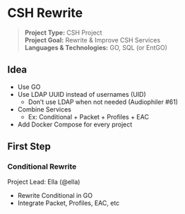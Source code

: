 # CSH Rewrite
> **Project Type:** CSH Project  
> **Project Goal:** Rewrite & Improve CSH Services  
> **Languages & Technologies:** GO, SQL (or EntGO)

## Idea
- Use GO
- Use LDAP UUID instead of usernames (UID)
	- Don’t use LDAP when not needed (Audiophiler #61)
- Combine Services
	- Ex: Conditional + Packet + Profiles + EAC
- Add Docker Compose for every project

## First Step
### Conditional Rewrite
Project Lead: Ella (@ella)
- Rewrite Conditional in GO
- Integrate Packet, Profiles, EAC, etc


